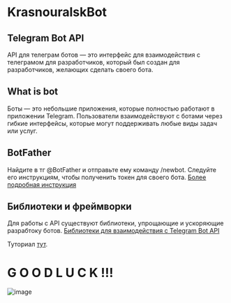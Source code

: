# KrasnouralskBot

## Telegram Bot API
API для телеграм ботов — это интерфейс для взаимодействия с телеграмом для разработчиков, который был создан для разработчиков, желающих сделать своего бота.

## What is bot
Боты — это небольшие приложения, которые полностью работают в приложении Telegram. Пользователи взаимодействуют с ботами через гибкие интерфейсы, которые могут поддерживать любые виды задач или услуг.

## BotFather
Найдите в тг @BotFather и отправьте ему команду /newbot. Следуйте его инструкциям, чтобы полученить токен для своего бота.
[Более подробная инструкция](https://core.telegram.org/bots/api#authorizing-your-bot)

## Библиотеки и фреймворки
Для работы с API существуют библиотеки, упрощающие и ускоряющие разрабтоку ботов.
[Библиотеки для взаимодействия с Telegram Bot API](https://core.telegram.org/bots/samples)

Туториал [тут](https://core.telegram.org/bots/tutorial).


# G  O  O  D    L  U  C  K  !!!
![image](https://github.com/user-attachments/assets/c56397a5-d686-4056-b103-783000e89b92)

